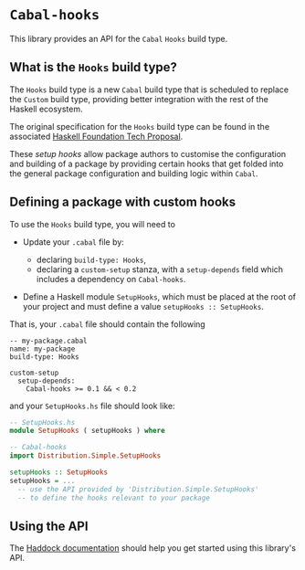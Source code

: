 # `Cabal-hooks`

This library provides an API for the `Cabal` `Hooks` build type.

## What is the `Hooks` build type?

The `Hooks` build type is a new `Cabal` build type that is scheduled to
replace the `Custom` build type, providing better integration with
the rest of the Haskell ecosystem.

The original specification for the `Hooks` build type can be found in
the associated [Haskell Foundation Tech Proposal](https://github.com/haskellfoundation/tech-proposals/pull/60).

These *setup hooks* allow package authors to customise the configuration and
building of a package by providing certain hooks that get folded into the
general package configuration and building logic within `Cabal`.

## Defining a package with custom hooks

To use the `Hooks` build type, you will need to

  * Update your `.cabal` file by:

      - declaring `build-type: Hooks`,
      - declaring a `custom-setup` stanza, with a `setup-depends`
        field which includes a dependency on `Cabal-hooks`.
  
  * Define a Haskell module `SetupHooks`, which must be placed
    at the root of your project and must define a value
    `setupHooks :: SetupHooks`.

That is, your `.cabal` file should contain the following

```cabal
-- my-package.cabal
name: my-package
build-type: Hooks

custom-setup
  setup-depends:
    Cabal-hooks >= 0.1 && < 0.2
```

and your `SetupHooks.hs` file should look like:

```haskell
-- SetupHooks.hs
module SetupHooks ( setupHooks ) where

-- Cabal-hooks
import Distribution.Simple.SetupHooks

setupHooks :: SetupHooks
setupHooks = ...
  -- use the API provided by 'Distribution.Simple.SetupHooks'
  -- to define the hooks relevant to your package
```

## Using the API

The [Haddock documentation](https://hackage.haskell.org/package/Cabal-hooks)
should help you get started using this library's API.

